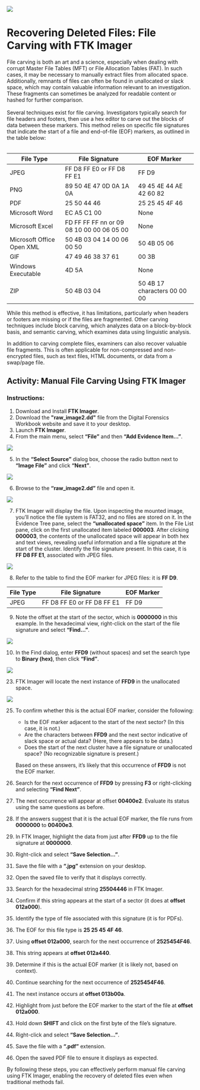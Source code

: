 <img src="https://github.com/Hashdan-M/Recovering-Deleted-Files-File-Carving-with-FTK-Imager/blob/4aa73bedd7db10391b518c13c82f52d892b55e87/FTK%20Imager/logo.jpg"/></a>
<h1>Recovering Deleted Files: File Carving with FTK Imager</h1>
File carving is both an art and a science, especially when dealing with corrupt Master File Tables (MFT) or File Allocation Tables (FAT). In such cases, it may be necessary to manually extract files from allocated space. Additionally, remnants of files can often be found in unallocated or slack space, which may contain valuable information relevant to an investigation. These fragments can sometimes be analyzed for readable content or hashed for further comparison.
<br />
<br />
Several techniques exist for file carving. Investigators typically search for file headers and footers, then use a hex editor to carve out the blocks of data between these markers. This method relies on specific file signatures that indicate the start of a file and end-of-file (EOF) markers, as outlined in the table below:
<br />
<br />

| File Type                | File Signature          | EOF Marker           |
|-------------------------|-------------------------|----------------------|
| JPEG                    | FF D8 FF E0 or FF D8 FF E1 | FF D9              |
| PNG              | 89	50	4E	47	0D	0A	1A	0A              | 49	45	4E	44	AE	42	60	82     |
| PDF                     | 25 50 44 46             | 25 25 45 4F 46       |
| Microsoft Word       | EC	A5 C1	00 | None                |
| Microsoft Excel      | FD	FF FF	FF nn or 09	08	10	00	00	06	05	00	| None                |
| Microsoft Office Open XML       | 50 4B 03 04 14 00 06 00 50 | 50	4B 05	06                 |
| GIF                     | 47 49 46 38 37 61       | 00 3B                |
| Windows Executable      | 4D 5A                   | None                 |
| ZIP     | 50	4B	03	04                  | 50	4B	17	characters	00	00	00                 |


While this method is effective, it has limitations, particularly when headers or footers are missing or if the files are fragmented. Other carving techniques include block carving, which analyzes data on a block-by-block basis, and semantic carving, which examines data using linguistic analysis.

In addition to carving complete files, examiners can also recover valuable file fragments. This is often applicable for non-compressed and non-encrypted files, such as text files, HTML documents, or data from a swap/page file.

## Activity: Manual File Carving Using FTK Imager

### Instructions:

1. Download and Install **FTK Imager**.
2. Download the **"raw_image2.dd"** file from the Digital Forensics Workbook website and save it to your desktop.
3. Launch **FTK Imager**.
4. From the main menu, select **“File”** and then **“Add Evidence Item…”**.
 
  <img src="https://github.com/Hashdan-M/Recovering-Deleted-Files-File-Carving-with-FTK-Imager/blob/8b188872f44272f8a96486a22f7deba9df429583/FTK%20Imager/3-1.png"/></a>
   
5. In the **“Select Source”** dialog box, choose the radio button next to **“Image File”** and click **“Next”**.

 <img src="https://github.com/Hashdan-M/Recovering-Deleted-Files-File-Carving-with-FTK-Imager/blob/8b188872f44272f8a96486a22f7deba9df429583/FTK%20Imager/3-2.PNG"/></a>

6. Browse to the **“raw_image2.dd”** file and open it. 

 <img src="https://github.com/Hashdan-M/Recovering-Deleted-Files-File-Carving-with-FTK-Imager/blob/8b188872f44272f8a96486a22f7deba9df429583/FTK%20Imager/3-3.PNG"/></a>

7. FTK Imager will display the file. Upon inspecting the mounted image, you’ll notice the file system is FAT32, and no files are stored on it. In the Evidence Tree pane, select the **“unallocated space”** item. In the File List pane, click on the first unallocated item labeled **000003**.
After clicking **000003**, the contents of the unallocated space will appear in both hex and text views, revealing useful information and a file signature at the start of the cluster.
Identify the file signature present. In this case, it is **FF D8 FF E1**, associated with JPEG files.

 <img src="https://github.com/Hashdan-M/Recovering-Deleted-Files-File-Carving-with-FTK-Imager/blob/8b188872f44272f8a96486a22f7deba9df429583/FTK%20Imager/3-4.PNG"/></a>

8. Refer to the table to find the EOF marker for JPEG files: it is **FF D9**.
 
| File Type                | File Signature          | EOF Marker           |
|-------------------------|-------------------------|----------------------|
| JPEG                    | FF D8 FF E0 or FF D8 FF E1 | FF D9              |

9. Note the offset at the start of the sector, which is **0000000** in this example.
In the hexadecimal view, right-click on the start of the file signature and select **“Find…”**.

<img src="https://github.com/Hashdan-M/Recovering-Deleted-Files-File-Carving-with-FTK-Imager/blob/8b188872f44272f8a96486a22f7deba9df429583/FTK%20Imager/3-5.png"/></a>
    
10. In the Find dialog, enter **FFD9** (without spaces) and set the search type to **Binary (hex)**, then click **“Find”**.

<img src="https://github.com/Hashdan-M/Recovering-Deleted-Files-File-Carving-with-FTK-Imager/blob/8b188872f44272f8a96486a22f7deba9df429583/FTK%20Imager/3-6.PNG"/></a>

23. FTK Imager will locate the next instance of **FFD9** in the unallocated space.

<img src="https://github.com/Hashdan-M/Recovering-Deleted-Files-File-Carving-with-FTK-Imager/blob/8b188872f44272f8a96486a22f7deba9df429583/FTK%20Imager/3-7.PNG"/></a>

25. To confirm whether this is the actual EOF marker, consider the following:
    - Is the EOF marker adjacent to the start of the next sector? (In this case, it is not.)
    - Are the characters between **FFD9** and the next sector indicative of slack space or actual data? (Here, there appears to be data.)
    - Does the start of the next cluster have a file signature or unallocated space? (No recognizable signature is present.)
    
    Based on these answers, it’s likely that this occurrence of **FFD9** is not the EOF marker.
26. Search for the next occurrence of **FFD9** by pressing **F3** or right-clicking and selecting **“Find Next”**.
27. The next occurrence will appear at offset **00400e2**. Evaluate its status using the same questions as before.
28. If the answers suggest that it is the actual EOF marker, the file runs from **0000000** to **00400e3**.
29. In FTK Imager, highlight the data from just after **FFD9** up to the file signature at **0000000**.
30. Right-click and select **“Save Selection…”**.
31. Save the file with a **“.jpg”** extension on your desktop.
32. Open the saved file to verify that it displays correctly.
33. Search for the hexadecimal string **25504446** in FTK Imager.
34. Confirm if this string appears at the start of a sector (it does at **offset 012a000**).
35. Identify the type of file associated with this signature (it is for PDFs).
36. The EOF for this file type is **25 25 45 4F 46**.
37. Using **offset 012a000**, search for the next occurrence of **2525454F46**.
38. This string appears at **offset 012a440**.
39. Determine if this is the actual EOF marker (it is likely not, based on context).
40. Continue searching for the next occurrence of **2525454F46**.
41. The next instance occurs at **offset 013b00a**.
42. Highlight from just before the EOF marker to the start of the file at **offset 012a000**.
43. Hold down **SHIFT** and click on the first byte of the file’s signature.
44. Right-click and select **“Save Selection…”**.
45. Save the file with a **“.pdf”** extension.
46. Open the saved PDF file to ensure it displays as expected.

By following these steps, you can effectively perform manual file carving using FTK Imager, enabling the recovery of deleted files even when traditional methods fail.
